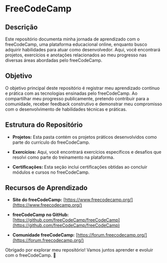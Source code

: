 # FreeCodeCamp

## Descrição
Este repositório documenta minha jornada de aprendizado com o freeCodeCamp, uma plataforma educacional online, enquanto busco adquirir habilidades para atuar como desenvolvedor. Aqui, você encontrará projetos, exercícios e anotações relacionados ao meu progresso nas diversas áreas abordadas pelo freeCodeCamp.

## Objetivo
O objetivo principal deste repositório é registrar meu aprendizado contínuo e prática com as tecnologias ensinadas pelo freeCodeCamp. Ao compartilhar meu progresso publicamente, pretendo contribuir para a comunidade, receber feedback construtivo e demonstrar meu compromisso com o desenvolvimento de habilidades técnicas e práticas.

## Estrutura do Repositório
- **Projetos:** Esta pasta contém os projetos práticos desenvolvidos como parte do currículo do freeCodeCamp.

- **Exercícios:** Aqui, você encontrará exercícios específicos e desafios que resolvi como parte do treinamento na plataforma.

- **Certificações:** Esta seção inclui certificações obtidas ao concluir módulos e cursos no freeCodeCamp.

## Recursos de Aprendizado
- **Site do freeCodeCamp:** [https://www.freecodecamp.org/](https://www.freecodecamp.org/)
  
- **freeCodeCamp no GitHub:** [https://github.com/freeCodeCamp/freeCodeCamp](https://github.com/freeCodeCamp/freeCodeCamp)

- **Comunidade freeCodeCamp:** [https://forum.freecodecamp.org/](https://forum.freecodecamp.org/)

Obrigado por explorar meu repositório! Vamos juntos aprender e evoluir com o freeCodeCamp. 🚀
